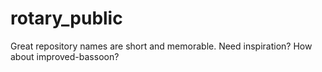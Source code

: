 # rotary_public
Great repository names are short and memorable. Need inspiration? How about improved-bassoon?
